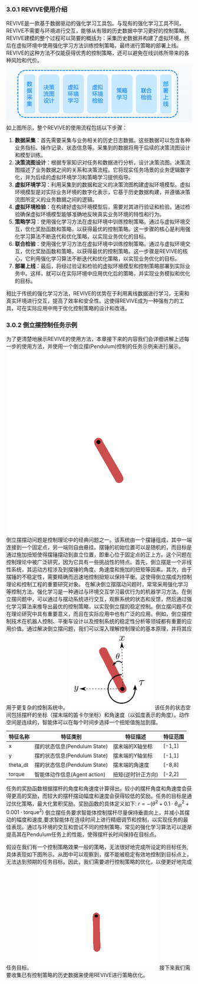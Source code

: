 ### 3.0.1 REVIVE使用介绍
REVIVE是一款基于数据驱动的强化学习工具包。与现有的强化学习工具不同，REVIVE不需要与环境进行交互，能够从有限的历史数据中学习更好的控制策略。REVIVE建模的整个过程可以简要的概括为：采集历史数据并构建了虚拟环境，然后在虚拟环境中使用强化学习方法训练控制策略，最终进行策略的部署上线。REVIVE的这种方法不仅能获得优秀的控制策略，还可以避免在线训练所带来的各种风险和代价。
![image.png](../assets/3.0-0.png)
如上图所示，整个REVIVE的使用流程包括以下步骤：

1. **数据采集**：首先需要采集与业务相关的历史日志数据。这些数据可以包含各种业务指标、操作记录、状态信息等。采集到的数据将用于后续的决策流图设计和模型训练。
2. **决策流图设计**：根据专家知识对任务和数据进行分析，设计决策流图。决策流图描述了业务数据之间的关系和决策流程。它将现实任务场景的业务逻辑数字化，并为后续的虚拟环境学习和策略学习提供指导。
3. **虚拟环境学习**：利用采集到的数据和定义的决策流图构建虚拟环境模型。虚拟环境模型是对实际业务环境的数字化表示，它基于历史数据构建，并遵循决策流图所定义的业务数据之间的逻辑。
4. **虚拟环境检验**：在构建好虚拟环境模型后，需要对其进行验证和检验。通过检验确保虚拟环境模型能够准确地反映真实业务环境的特性和行为。
5. **策略学习**：使用强化学习方法在虚拟环境中训练控制策略。通过与虚拟环境交互，优化奖励函数和策略，以获得最优的控制策略。这一步骤的核心是利用强化学习算法不断迭代和优化策略，以实现业务优化的目标。
6. **联合检验**：使用强化学习方法在虚拟环境中训练控制策略。通过与虚拟环境交互，优化奖励函数和策略，以获得最优的控制策略。这一步骤是REVIVE的核心，它利用强化学习算法不断迭代和优化策略，以实现业务优化的目标。
7. **部署上线**：最后，将经过验证和检验的虚拟环境模型和控制策略部署到实际业务中。这样，就可以在实际环境中应用优化后的策略，并实现业务模拟和优化的目标。

相比于传统的强化学习方法，REVIVE的优势在于利用离线数据进行学习，无需和真实环境进行交互，提高了效率和安全性。这使得REVIVE成为一种强有力的工具，可在实际应用中用于优化控制策略的设计和改进。
### 3.0.2 倒立摆控制任务示例
为了更清楚地展示REVIVE的使用方法，本章接下来的内容我们会详细讲解上述每一步的使用方法，并使用一个倒立摆(Pendulum)控制的任务示例来进行展示。
![](../assets/3.0-1.gif)
倒立摆摆动问题是控制理论中的经典问题之一。该系统由一个摆锤组成，其中一端连接到一个固定点，另一端则自由悬挂。摆锤的初始位置可以是随机的，而目标是通过施加扭矩使得摆锤摆动到直立位置，即重心位于固定点的正上方。这个问题在控制理论中被广泛研究，因为它具有一些挑战性的特点。首先，倒立摆是一个非线性系统，其运动方程涉及到摆锤的角度、角速度和施加的扭矩等因素。其次，由于摆锤的不稳定性，需要精确而迅速地控制扭矩以保持平衡。这使得倒立摆成为控制理论和控制工程的重要研究对象。
在解决倒立摆摆动问题时，常常采用强化学习等控制方法。强化学习是一种通过与环境交互学习最优行为的机器学习方法。在倒立摆问题中，可以通过与摆动系统进行交互，观察系统的状态和反馈，然后通过强化学习算法来推导出最优的控制策略，以实现倒立摆的稳定控制。倒立摆问题不仅在理论研究中具有重要意义，而且在实际应用中也有广泛的应用。例如，倒立摆控制技术在机器人控制、平衡车设计以及控制系统的稳定性分析等领域都有重要的应用价值。通过解决倒立摆问题，我们可以深入理解控制理论的基本原理，并将其应用于更复杂的控制系统中。
![image.png](../assets/3.0-2.png)
该任务的状态空间包括摆杆的坐标（摆末端的笛卡尔坐标）和角速度（以弧度表示的角度）。动作空间是连续的，智能体可以在每个时间步选择一个扭矩值施加到摆。

| **特征名称** | **特征类别** | **特征描述** | **特征范围** |
| --- | --- | --- | --- |
| x | 摆的状态信息(Pendulum State) | 摆末端的X轴坐标 | [-1,1] |
| y | 摆的状态信息(Pendulum State) | 摆末端的Y轴坐标 | [-1,1] |
| theta_dt | 摆的状态信息(Pendulum State) | 摆末端的角速度 | [-8,8] |
| torque | 智能体动作信息(Agent action) | 扭矩(逆时针正方向) | [-2,2] |

任务的奖励函数根据摆杆的角度和角速度计算得出。较小的摆杆角度和角速度会获得更高的奖励，而较大的摆杆摆动幅度和速度会获得较低的奖励。任务的目标是通过优化策略，最大化累积奖励。奖励函数的具体定义如下:
$r = - \left( \theta^2 + 0.1 \cdot \theta_{dt}^2 + 0.001 \cdot \text{torque}^2 \right)$
倒立摆任务要求智能体控制摆杆尽量保持垂直向上，并减小其摆动的幅度和速度,要求智能体在连续时间上进行精细调节和控制，以实现任务的最佳表现。通过与环境的交互和尝试不同的控制策略，常见的强化学习算法可以逐渐提高其在Pendulum任务上的性能，使得摆杆长时间保持在目标点。

假设在我们有一个控制策略效果一般的策略，无法很好地完成所设定的目标任务, 具体表现如下图所示。从图中可以观察到，摆不能被稳定有效地控制到目标点上，无法达到预期的任务目标。因此，我们需要进行控制策略的优化，以便更好地完成任务目标。
![pendulum_result (1).gif](../assets/3.0-3.gif)
接下来我们需要收集已有控制策略的历史数据来使用REVIVE进行策略优化。

